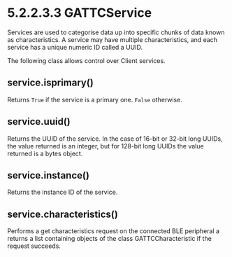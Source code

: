 # 5.2.2.3.3 GATTCService

Services are used to categorise data up into specific chunks of data known as characteristics. A service may have multiple characteristics, and each service has a unique numeric ID called a UUID.

The following class allows control over Client services.

## service.isprimary\(\)

Returns `True` if the service is a primary one. `False` otherwise.

## service.uuid\(\)

Returns the UUID of the service. In the case of 16-bit or 32-bit long UUIDs, the value returned is an integer, but for 128-bit long UUIDs the value returned is a bytes object.

## service.instance\(\)

Returns the instance ID of the service.

## service.characteristics\(\)

Performs a get characteristics request on the connected BLE peripheral a returns a list containing objects of the class GATTCCharacteristic if the request succeeds.

